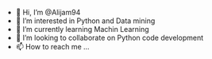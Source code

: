 - 👋 Hi, I’m @Alijam94
- 👀 I’m interested in Python and Data mining
- 🌱 I’m currently learning Machin Learning
- 💞️ I’m looking to collaborate on Python code development
- 📫 How to reach me ...

<!---
Alijam94/Alijam94 is a ✨ special ✨ repository because its `README.md` (this file) appears on your GitHub profile.
You can click the Preview link to take a look at your changes.
--->
